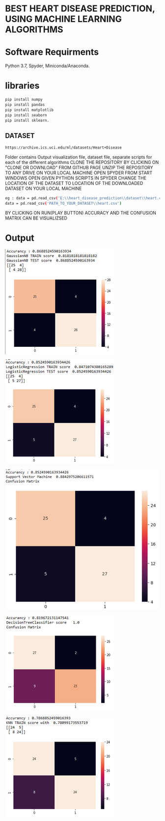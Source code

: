 # BEST HEART DISEASE PREDICTION, USING MACHINE LEARNING ALGORITHMS
#   Software Requirments
Python 3.7,
Spyder,
Miniconda/Anaconda.

# libraries
```bash
pip install numpy
pip install pandas
pip install matplotlib
pip install seaborn
pip install sklearn.
```

## DATASET 
```bash
https://archive.ics.uci.edu/ml/datasets/Heart+Disease
```

Folder contains Output visualization file, dataset file, separate scripts for each of the different algorithms
CLONE THE REPOSITORY BY CLICKING ON "CLONE OR DOWNLOAD" FROM GITHUB PAGE 
UNZIP THE REPOSITORY TO ANY DRIVE ON YOUR LOCAL MACHINE
OPEN SPYDER FROM START WINDOWS
OPEN GIVEN PYTHON SCRIPTS IN SPYDER 
CHANGE THE LOCATION OF THE DATASET TO LOCATION OF THE DOWNLOADED DATASET ON YOUR LOCAL MACHINE
```bash
eg : data = pd.read_csv('E:\\heart_disease_prediction\\dataset\\heart.csv')
data = pd.read_csv('PATH_TO_YOUR_DATASET\\heart.csv')
```
BY CLICKING ON RUN(PLAY BUTTON) ACCURACY AND THE CONFUSION MATRIX CAN BE VISUALIZSED

# Output 

![Naive Bayes](https://github.com/Innoovatum32/HeartDiseasePrediction/blob/master/output_images/NB.png)

![Logistic Regression](https://github.com/Innoovatum32/HeartDiseasePrediction/blob/master/output_images/LogisticClassifier.png)

![Support Vector Machine](https://github.com/Innoovatum32/HeartDiseasePrediction/blob/master/output_images/SVM.png)

![Decision Tree Classifier](https://github.com/Innoovatum32/HeartDiseasePrediction/blob/master/output_images/DecisionTreeClassifier.png)

![KNN](https://github.com/Innoovatum32/HeartDiseasePrediction/blob/master/output_images/KNN.png)


